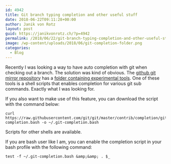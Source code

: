 ```yaml
---
id: 4942
title: Git branch typing completion and other useful stuff
date: 2018-06-22T09:11:28+00:00
author: Janik von Rotz
layout: post
guid: https://janikvonrotz.ch/?p=4942
permalink: /2018/06/22/git-branch-typing-completion-and-other-useful-stuff/
image: /wp-content/uploads/2018/06/git-completion-folder.png
categories:
  - Blog
---
```

Recently I was looking a way to have auto completion with git when checking out a branch. The solution was kind of obvious. The [github git mirror repository](https://github.com/git/git) has a [folder containing experimental tools](https://github.com/git/git/tree/master/contrib). One of these tools is a shell scripts that enables completion for various git sub commands. Exactly what I was looking for.
<!--more-->

If you also want to make use of this feature, you can download the script with the command below:

```
curl https://raw.githubusercontent.com/git/git/master/contrib/completion/git-completion.bash -o ~/.git-completion.bash
```

Scripts for other shells are available.

If you are bash user like I am, you can enable the completion script in your bash profile with the following command:

```
test -f ~/.git-completion.bash &amp;&amp; . $_
```

